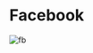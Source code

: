 # Facebook
![fb](https://user-images.githubusercontent.com/53460635/62127022-b4652980-b2ee-11e9-9f58-0929974121ca.PNG)
